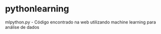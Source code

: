 # pythonlearning

mlpython.py - Código encontrado na web utilizando machine learning para análise de dados
